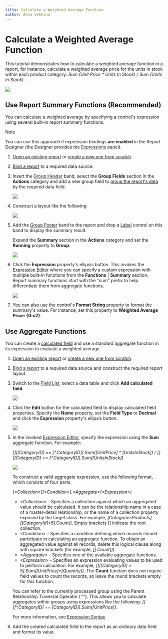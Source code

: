 ```yaml
---
title: Calculate a Weighted Average Function
author: Anna Vekhina
---
```

# Calculate a Weighted Average Function

This tutorial demonstrates how to calculate a weighted average function in a report, for instance, calculate a weighted average price for the units in stock within each product category: _Sum (Unit Price * Units In Stock) / Sum (Units In Stock)_.

![](../../../../images/eurd-web-weighted-average-result.png)

## <a name="summaryfunctions"></a>Use Report Summary Functions (Recommended)
You can calculate a weighted average by specifying a control's expression using several built-in report summary functions.

> [!NOTE]
> You can use this approach if expression bindings **are enabled** in the Report Designer (the Designer provides the [Expressions](../../report-designer-tools/ui-panels/expressions-panel.md) panel).

1. [Open an existing report](../../open-reports.md) or [create a new one from scratch](../../add-new-reports.md).
2. [Bind a report](../../bind-to-data.md) to a required data source. 
3. Insert the [Group Header](../../introduction-to-banded-reports.md) band,      select the **Group Fields** section in the **Actions** category and add a      new group field to [group the report's data](../../shape-report-data/group-and-sort-data/group-data.md) by the required data field.
	
	![](../../../../images/eurd-web-shaping-count-group-data.png)
4. Construct a layout like the following:
	
	![](../../../../images/eurd-web-weighted-average-layout.png)

5. Add the [Group Footer](../../introduction-to-banded-reports.md) band to the report and drop a [Label](../../use-report-elements/use-basic-report-controls/label.md) control on this band to display the summary result.
	
	Expand the **Summary** section in the **Actions** category and set the **Running** property to **Group**.
	
	![](../../../../images/eurd-web-weighted-average-summary-running.png)

5. Click the **Expression** property's ellipsis button. This invokes the [Expression Editor](../../report-designer-tools/expression-editor.md) where you can specify a custom expression with multiple built-in functions from the **Functions** | **Summary** section. Report summary functions start with the "sum" prefix to help differentiate them from aggregate functions.
	
	![](../../../../images/eurd-web-weighted-average-summary-expression.png)

6. You can also use the control's **Format String** property to format the summary's value. For instance, set this property to **Weighted Average Price: {0:c2}**.

## <a name="aggregatefunctions"></a>Use Aggregate Functions
You can create a [calculated field](calculated-fields-overview.md) and use a standard aggregate function in its expression to evaluate a weighted average.

1. [Open an existing report](../../open-reports.md) or [create a new one from scratch](../../add-new-reports.md).
2. [Bind a report](../../bind-to-data.md) to a required data source and construct the required report layout.
3. Switch to the [Field List](../../report-designer-tools/ui-panels/field-list.md), select a data table and click **Add calculated field**.
	
	![](../../../../images/eurd-web-add-calculated-field.png)
4. Click the **Edit** button for the calculated field to display calculated field properties. Specify the **Name** property, set the **Field Type** to **Decimal** and click the **Expression** property's ellipsis button.
	
	![](../../../../images/eurd-web-weighted-average-calculated-field-settings.png)
5. In the invoked [Expression Editor](../report-designer-tools/expression-editor.md), specify the expression using the **Sum** aggregate function. For example:
	
	_[][[CategoryID] == [^.CategoryID]].Sum([UnitPrice] * [UnitsInStock])  / [][[CategoryID] == [^.CategoryID]].Sum([UnitsInStock])_
	
	![](../../../../images/eurd-web-weighted-average-calculated-field-expression.png)
	
	To construct a valid aggregate expression, use the following format, which consists of four parts.

    _[\<Collection>][\<Condition>].\<Aggregate>(\<Expression>)_

    * _\<Collection>_ - Specifies a collection against which an aggregated value should be calculated. It can be the relationship name in a case of a master-detail relationship, or the name of a collection property exposed by the target class. For example, _[CategoriesProducts][[CategoryId]>5].Count()_. Empty brackets [] indicate the root collection.
    * _\<Condition>_ - Specifies a condition defining which records should participate in calculating an aggregate function. To obtain an aggregated value against all records, delete this logical clause along with square brackets (for example, _[].Count()_).
    * _\<Aggregate>_ - Specifies one of the available aggregate functions.
    * _\<Expression>_ - Specifies an expression evaluating values to be used to perform calculation. For example, _[][[CategoryID] > 5].Sum([UnitPrice]*[Quantity])_. The **Count** function does not require field values to count the records, so leave the round brackets empty for this function.

    You can refer to the currently processed group using the Parent Relationship Traversal Operator ('^'). This allows you to calculate aggregates within groups using expressions like the following: _[][[^.CategoryID] == [CategoryID]].Sum([UnitPrice])_.

    For more information, see [Expression Syntax](../../use-expressions/expression-syntax.md).

6. Add the created calculated field to the report as an ordinary data field and format its value.